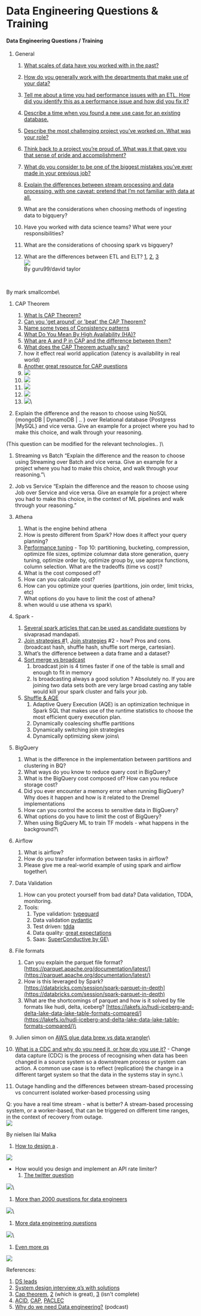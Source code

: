 # Data Engineering Questions & Training

#### Data Engineering Questions / Training <a href="#_wd2yffq1woi9" id="_wd2yffq1woi9"></a>

1. General
   1. [What scales of data have you worked with in the past?](https://business.linkedin.com/talent-solutions/resources/interviewing-talent/data-engineer)
   2. [How do you generally work with the departments that make use of your data?](https://business.linkedin.com/talent-solutions/resources/interviewing-talent/data-engineer)
   3. [Tell me about a time you had performance issues with an ETL. How did you identify this as a performance issue and how did you fix it?](https://business.linkedin.com/talent-solutions/resources/interviewing-talent/data-engineer)
   4. [Describe a time when you found a new use case for an existing database.](https://business.linkedin.com/talent-solutions/resources/interviewing-talent/data-engineer)
   5. [Describe the most challenging project you’ve worked on. What was your role?](https://business.linkedin.com/talent-solutions/resources/interviewing-talent/data-engineer)
   6. [Think back to a project you’re proud of. What was it that gave you that sense of pride and accomplishment?](https://business.linkedin.com/talent-solutions/resources/interviewing-talent/data-engineer)
   7. [What do you consider to be one of the biggest mistakes you’ve ever made in your previous job?](https://business.linkedin.com/talent-solutions/resources/interviewing-talent/data-engineer)
   8. [Explain the differences between stream processing and data processing, with one caveat: pretend that I’m not familiar with data at all.](https://business.linkedin.com/talent-solutions/resources/interviewing-talent/data-engineer)
   9. What are the considerations when choosing methods of ingesting data to bigquery?
   10. Have you worked with data science teams? What were your responsibilities?
   11. What are the considerations of choosing spark vs bigquery?
   12. What are the differences between ETL and ELT? [1](https://www.guru99.com/etl-vs-elt.html), [2](https://www.xplenty.com/blog/etl-vs-elt/), [3](https://blog.panoply.io/etl-vs-elt-the-difference-is-in-the-how)\
       ![](../.gitbook/assets/0)\
       By guru99/david taylor

       <img src="../.gitbook/assets/1" alt="" data-size="original">

       <img src="../.gitbook/assets/2" alt="" data-size="original">

By mark smallcombe\


1. CAP Theorem
   1. [What Is CAP Theorem?](https://www.fullstack.cafe/blog/cap-theorem-interview-questions)
   2. [Can you 'get around' or 'beat' the CAP Theorem?](https://www.fullstack.cafe/blog/cap-theorem-interview-questions)
   3. [Name some types of Consistency patterns](https://www.fullstack.cafe/blog/cap-theorem-interview-questions)
   4. [What Do You Mean By High Availability (HA)?](https://www.fullstack.cafe/blog/cap-theorem-interview-questions)
   5. [What are A and P in CAP and the difference between them?](https://www.fullstack.cafe/blog/cap-theorem-interview-questions)
   6. [What does the CAP Theorem actually say?](https://www.fullstack.cafe/blog/cap-theorem-interview-questions)
   7. how it effect real world application (latency is availability in real world)
   8. [Another great resource for CAP questions](https://github.com/henryr/cap-faq)
   9. ![](../.gitbook/assets/3)
   10. ![](../.gitbook/assets/4)
   11. ![](../.gitbook/assets/5)
   12. ![](../.gitbook/assets/6)
   13. ![](../.gitbook/assets/7)\

2. Explain the difference and the reason to choose using NoSQL {mongoDB | DynamoDB | .. } over Relational database {Postgress |MySQL} and vice versa. Give an example for a project where you had to make this choice, and walk through your reasoning.

(This question can be modified for the relevant technologies.. )\


1. Streaming vs Batch “Explain the difference and the reason to choose using Streaming over Batch and vice versa. Give an example for a project where you had to make this choice, and walk through your reasoning.”\

2. Job vs Service “Explain the difference and the reason to choose using Job over Service and vice versa. Give an example for a project where you had to make this choice, in the context of ML pipelines and walk through your reasoning.”
3. Athena
   1. What is the engine behind athena
   2. How is presto different from Spark? How does it affect your query planning?
   3. [Performance tuning](https://aws.amazon.com/blogs/big-data/top-10-performance-tuning-tips-for-amazon-athena/) - Top 10: partitioning, bucketing, compression, optimize file sizes, optimize columnar data store generation, query tuning, optimize order by, optimize group by, use approx functions, column selection. What are the tradeoffs (time vs cost)?
   4. What is the cost composed of?
   5. How can you calculate cost?
   6. How can you optimize your queries (partitions, join order, limit tricks, etc)
   7. What options do you have to limit the cost of athena?
   8. when would u use athena vs spark\

4. Spark -
   1. [Several spark articles that can be used as candidate questions](https://medium.com/@sivaprasad-mandapati) by sivaprasad mandapati.
   2. [Join strategies #](https://medium.com/datakaresolutions/optimize-spark-sql-joins-c81b4e3ed7da)1, [Join strategies](https://towardsdatascience.com/strategies-of-spark-join-c0e7b4572bcf) #2 - how? Pros and cons. (broadcast hash, shuffle hash, shuffle sort merge, cartesian).
   3. What’s the difference between a data frame and a dataset?
   4. [Sort merge vs broadcast](https://medium.com/swlh/spark-joins-tuning-part-1-sort-merge-vs-broadcast-a98d82610cf0)
      1. broadcast join is 4 times faster if one of the table is small and enough to fit in memory
      2. Is broadcasting always a good solution ? Absolutely no. If you are joining two data sets both are very large broad casting any table would kill your spark cluster and fails your job.
   5. [Shuffle & AQE](https://medium.com/@sivaprasad-mandapati/spark-joins-tuning-part-2-shuffle-partitions-aqe-8688cb23317b)
      1. Adaptive Query Execution (AQE) is an optimization technique in Spark SQL that makes use of the runtime statistics to choose the most efficient query execution plan.
      2. Dynamically coalescing shuffle partitions
      3. Dynamically switching join strategies
      4. Dynamically optimizing skew joins\

5. BigQuery
   1. What is the difference in the implementation between partitions and clustering in BQ?
   2. What ways do you know to reduce query cost in BigQuery?
   3. What is the BigQuery cost composed of? How can you reduce storage cost?
   4. Did you ever encounter a memory error when running BigQuery? Why does it happen and how is it related to the Dremel implementations
   5. How can you control the access to sensitive data in BigQuery?
   6. What options do you have to limit the cost of BigQuery?
   7. When using BigQuery ML to train TF models - what happens in the background?\

6. Airflow
   1. What is airflow?
   2. How do you transfer information between tasks in airflow?
   3. Please give me a real-world example of using spark and airflow together\

7. Data Validation
   1. How can you protect yourself from bad data? Data validation, TDDA, monitoring.
   2. Tools:
      1. Type validation: [typeguard](https://github.com/agronholm/typeguard)
      2. Data validation [pydantic](https://pydantic-docs.helpmanual.io/usage/dataclasses/)
      3. Test driven: [tdda](https://github.com/tdda/tdda)
      4. Data quality: [great expectations](https://greatexpectations.io)
      5. Saas: [SuperConductive by GE](https://superconductive.ai)\

8. File formats
   1. Can you explain the parquet file format? [https://parquet.apache.org/documentation/latest/](https://parquet.apache.org/documentation/latest/)
   2. How is this leveraged by Spark? [https://databricks.com/session/spark-parquet-in-depth](https://databricks.com/session/spark-parquet-in-depth)
   3. What are the shortcomings of parquet and how is it solved by file formats like hudi, delta, iceberg? [https://lakefs.io/hudi-iceberg-and-delta-lake-data-lake-table-formats-compared/](https://lakefs.io/hudi-iceberg-and-delta-lake-data-lake-table-formats-compared/)\

9. Julien simon on [AWS glue data brew vs data wrangler](https://julsimon.medium.com/data-preparation-aws-glue-data-brew-or-amazon-sagemaker-data-wrangler-d8e76d1510cb)\

10. [What is a CDC and why do you need it, or how do you use it?](https://rockset.com/blog/change-data-capture-what-it-is-and-how-to-use-it/) - Change data capture (CDC) is the process of recognising when data has been changed in a source system so a downstream process or system can action. A common use case is to reflect (replication) the change in a different target system so that the data in the systems stay in sync.\

11. Outage handling and the differences between stream-based processing vs concurrent isolated worker-based processing using

Q: you have a real time stream - what is better? A stream-based processing system, or a worker-based, that can be triggered on different time ranges, in the context of recovery from outage.\
![](../.gitbook/assets/8)

By nielsen Ilai Malka

1. [How to design a](https://github.com/donnemartin/system-design-primer#system-design-interview-questions-with-solutions) .

![](../.gitbook/assets/9)

* How would you design and implement an API rate limiter?
  1. [The twitter question](https://github.com/donnemartin/system-design-primer/blob/master/solutions/system\_design/twitter/README.md)

![](../.gitbook/assets/10)\


1. [More than 2000 questions for data engineers](https://github.com/OBenner/data-engineering-interview-questions)

![](../.gitbook/assets/11)\


1. [More data engineering questions](https://realpython.com/data-engineer-interview-questions-python/)

![](../.gitbook/assets/12)\


1. [Even more qs](https://www.softwaretestinghelp.com/data-engineer-interview-questions/)

![](../.gitbook/assets/13)

References:

1. [DS leads](https://docs.google.com/document/d/1gdfJce0p7jx0ptHJt3NE3NIhvzZCXJ5O0V-dvJse0HI/edit)
2. [System design interview q’s with solutions](https://github.com/donnemartin/system-design-primer#system-design-interview-questions-with-solutions)
3. [Cap theorem](https://github.com/donnemartin/system-design-primer#system-design-interview-questions-with-solutions), [2](https://github.com/henryr/cap-faq) (which is great), [3](https://github.com/kislerdm/data-engineering-interviews) (isn't complete)
4. [ACID](https://bardoloi.com/blog/2017/02/26/db-deep-dive/), [CAP](https://bardoloi.com/blog/2017/03/06/cap-theorem/), [PACLEC](https://bardoloi.com/blog/2017/03/06/pacelc-theorem/)
5. [Why do we need Data engineering?](https://podcastaddict.com/episode/116229803) (podcast)
